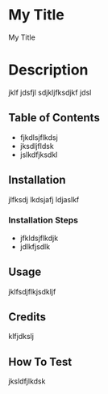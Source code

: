 # My Title 
 
 My Title
# Description 
 
 jklf jdsfjl sdjkljfksdjkf jdsl
## Table of Contents 
 
- fjkdlsjflkdsj
- jksdljfldsk
- jslkdfjksdkl
## Installation 
 
 jlfksdj lkdsjafj ldjaslkf
### Installation Steps 

- jfkldsjflkdjk
- jdlkfjsdlk
## Usage 
 
 jklfsdjflkjsdkljf
## Credits 
 
 klfjdkslj
## How To Test 
 
 jksldfjlkdsk
    